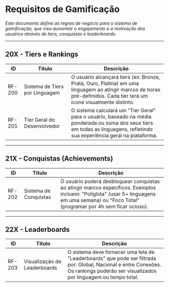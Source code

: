 # Requisitos de Gamificação

_Este documento define as regras de negócio para o sistema de gamificação, que visa aumentar o engajamento e a motivação dos usuários através de tiers, conquistas e leaderboards._

---

## 20X - Tiers e Rankings

| ID     | Título                         | Descrição                                                                                                                                                                     |
| ------ | ------------------------------ | ----------------------------------------------------------------------------------------------------------------------------------------------------------------------------- |
| RF-200 | Sistema de Tiers por Linguagem | O usuário alcançará tiers (ex: Bronze, Prata, Ouro, Platina) em uma linguagem ao atingir marcos de horas pré-definidos. Cada tier terá um ícone visualmente distinto.         |
| RF-201 | Tier Geral do Desenvolvedor    | O sistema calculará um "Tier Geral" para o usuário, baseado na média ponderada ou soma dos seus tiers em todas as linguagens, refletindo sua experiência geral na plataforma. |

---

## 21X - Conquistas (Achievements)

| ID     | Título                | Descrição                                                                                                                                                                                    |
| ------ | --------------------- | -------------------------------------------------------------------------------------------------------------------------------------------------------------------------------------------- |
| RF-202 | Sistema de Conquistas | O usuário poderá desbloquear conquistas ao atingir marcos específicos. Exemplos incluem: "Poliglota" (usar 5+ linguagens em uma semana) ou "Foco Total" (programar por 4h sem ficar ocioso). |

---

## 22X - Leaderboards

| ID     | Título                       | Descrição                                                                                                                                                                           |
| ------ | ---------------------------- | ----------------------------------------------------------------------------------------------------------------------------------------------------------------------------------- |
| RF-203 | Visualização de Leaderboards | O sistema deve fornecer uma tela de "Leaderboards" que pode ser filtrada por: Global, Nacional e entre Conexões. Os rankings poderão ser visualizados por linguagem ou tempo total. |
